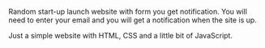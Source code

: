 Random start-up launch website with form you get notification. You will need to enter your email and you will get a notification when the site is up. 

Just a simple website with HTML, CSS and a little bit of JavaScript.
